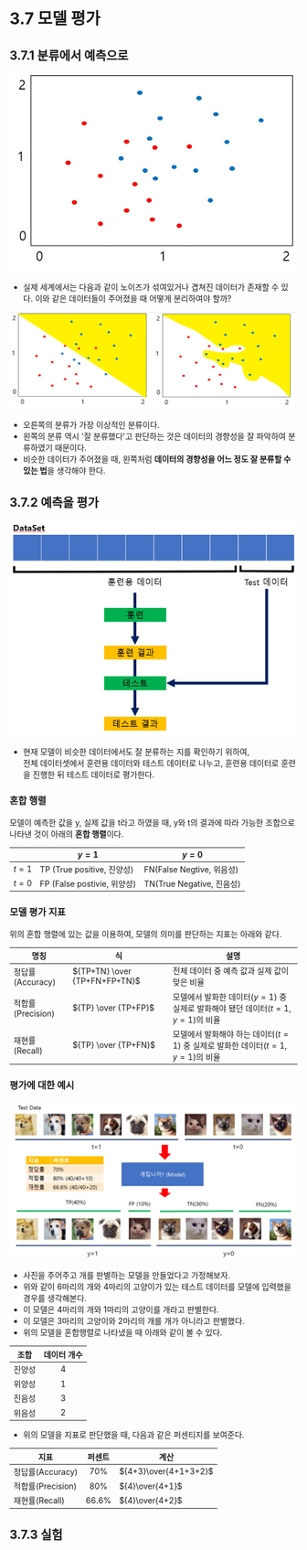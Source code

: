 # 3.7 모델 평가
## 3.7.1 분류에서 예측으로

![3.7.1](image/1.png)

- 실제 세계에서는 다음과 같이 노이즈가 섞여있거나 겹쳐진 데이터가 존재할 수 있다. 이와 같은 데이터들이 주어졌을 때 어떻게 분리하여야 할까?

![3.7.2](image/2.png)

- 오른쪽의 분류가 가장 이상적인 분류이다.
- 왼쪽의 분류 역시 '잘 분류했다'고 판단하는 것은 데이터의 경향성을 잘 파악하여 분류하였기 때문이다.
- 비슷한 데이터가 주어졌을 때, 왼쪽처럼 **데이터의 경향성을 어느 정도 잘 분류할 수 있는 법**을 생각해야 한다.

## 3.7.2 예측을 평가
![3.7.3](image/3.png)

- 현재 모델이 비슷한 데이터에서도 잘 분류하는 지를 확인하기 위하여,  
  전체 데이터셋에서 훈련용 데이터와 테스트 데이터로 나누고, 훈련용 데이터로 훈련을 진행한 뒤 테스트 데이터로 평가한다.

### 혼합 행렬
모델이 예측한 값을 y, 실제 값을 t라고 하였을 때, y와 t의 결과에 따라 가능한 조합으로 나타낸 것이 아래의 **혼합 행렬**이다.

|| $y=1$ | $y=0$|
|-|-|-|
|$t=1$|TP (True positive, 진양성)|FN(False Negtive, 위음성)|
|$t=0$|FP (False postivie, 위양성)|TN(True Negative, 진음성)|

### 모델 평가 지표
위의 혼합 행렬에 있는 값을 이용하여, 모델의 의미를 판단하는 지표는 아래와 같다.

|명칭|식|설명|
|-|-|-|
|정답률(Accuracy)|${TP+TN} \over {TP+FN+FP+TN}$|전체 데이터 중 예측 값과 실제 값이 맞은 비율|
|적합률(Precision)|${TP} \over {TP+FP}$|모델에서 발화한 데이터$(y=1)$ 중 실제로 발화해야 됐던 데이터$(t=1,y=1)$의 비율|
|재현률(Recall)|${TP} \over {TP+FN}$|모델에서 발화해야 하는 데이터$(t=1)$ 중 실제로 발화한 데이터$(t=1,y=1)$의 비율|

### 평가에 대한 예시

![3.7.4](image/4.png)

- 사진을 주어주고 개를 판별하는 모델을 만들었다고 가정해보자.
- 위와 같이 6마리의 개와 4마리의 고양이가 있는 테스트 데이터를 모델에 입력했을 경우를 생각해본다.
- 이 모델은 4마리의 개와 1마리의 고양이를 개라고 판별한다.
- 이 모델은 3마리의 고양이와 2마리의 개를 개가 아니라고 판별했다.
- 위의 모델을 혼합행렬로 나타냈을 때 아래와 같이 볼 수 있다.

|조합|데이터 개수|
|-|:-:|
|진양성|4|
|위양성|1|
|진음성|3|
|위음성|2|

- 위의 모델을 지표로 판단했을 때, 다음과 같은 퍼센티지를 보여준다.

|지표|퍼센트|계산|
|-|:-:|-|
|정답률(Accuracy)|70%|${4+3}\over{4+1+3+2}$|
|적합률(Precision)|80%|${4}\over{4+1}$|
|재현률(Recall)|66.6%|${4}\over{4+2}$|

## 3.7.3 실험
